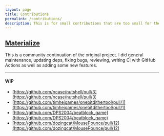 ```yaml
---
layout: page
title: Contributions
permalink: /contributions/
description: This is for small contributions that are too small for their own page.
---
```


## [Materialize](https://github.com/materializecss/materialize)

This is a community continuation of the original project. I did general
maintenance, updating deps, fixing bugs, reviewing, writing CI with GitHub Actions as well as adding some new features.

---
#### WIP

* [https://github.com/ncase/nutshell/pull/3](https://github.com/ncase/nutshell/pull/3)
* [https://github.com/timheigames/onebitdithertool/pull/1](https://github.com/timheigames/onebitdithertool/pull/1)
* [https://github.com/DPS2004/beatblock_game](https://github.com/DPS2004/beatblock_game)
* [https://github.com/dozingcat/MousePounce/pull/12](https://github.com/dozingcat/MousePounce/pull/12)
